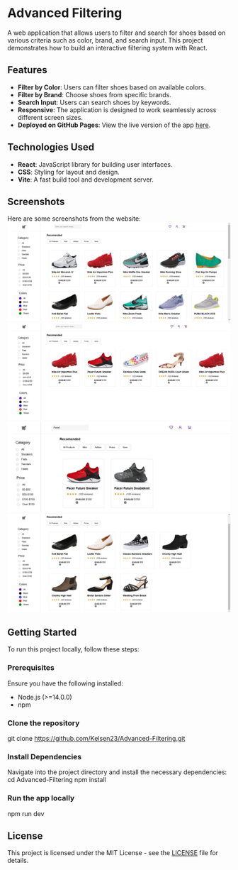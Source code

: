 # Advanced Filtering

A web application that allows users to filter and search for shoes based on various criteria such as color, brand, and search input. This project demonstrates how to build an interactive filtering system with React.

## Features
- **Filter by Color**: Users can filter shoes based on available colors.
- **Filter by Brand**: Choose shoes from specific brands.
- **Search Input**: Users can search shoes by keywords.
- **Responsive**: The application is designed to work seamlessly across different screen sizes.
- **Deployed on GitHub Pages**: View the live version of the app [here](https://Kelsen23.github.io/Advanced-Filtering).

## Technologies Used
- **React**: JavaScript library for building user interfaces.
- **CSS**: Styling for layout and design.
- **Vite**: A fast build tool and development server.

## Screenshots
Here are some screenshots from the website:
![Screenshot 1](images/screenshot-1.PNG)
![Screenshot 2](images/screenshot-2.PNG)
![Screenshot 2](images/screenshot-3.PNG)
![Screenshot 2](images/screenshot-4.PNG)

## Getting Started

To run this project locally, follow these steps:

### Prerequisites
Ensure you have the following installed:
- Node.js (>=14.0.0)
- npm

### Clone the repository
git clone https://github.com/Kelsen23/Advanced-Filtering.git

### Install Dependencies
Navigate into the project directory and install the necessary dependencies:
cd Advanced-Filtering
npm install

### Run the app locally
npm run dev

## License
This project is licensed under the MIT License - see the [LICENSE](LICENSE) file for details.